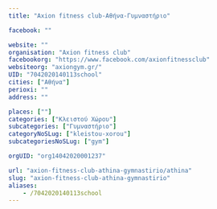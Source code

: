 ```yaml
---
title: "Axion fitness club-Αθήνα-Γυμναστήριο"

facebook: ""

website: ""
organisation: "Axion fitness club"
facebookorg: "https://www.facebook.com/axionfitnessclub"
websiteorg: "axiongym.gr/"
UID: "7042020140113school"
cities: ["Αθήνα"]
perioxi: ""
address: ""

places: [""]
categories: ["Κλειστού Χώρου"]
subcategories: ["Γυμναστήριο"]
categoryNoSLug: ["kleistou-xorou"]
subcategoriesNoSLug: ["gym"]

orgUID: "org14042020001237"

url: "axion-fitness-club-athina-gymnastirio/athina"
slug: "axion-fitness-club-athina-gymnastirio"
aliases:
    - /7042020140113school
---
```





